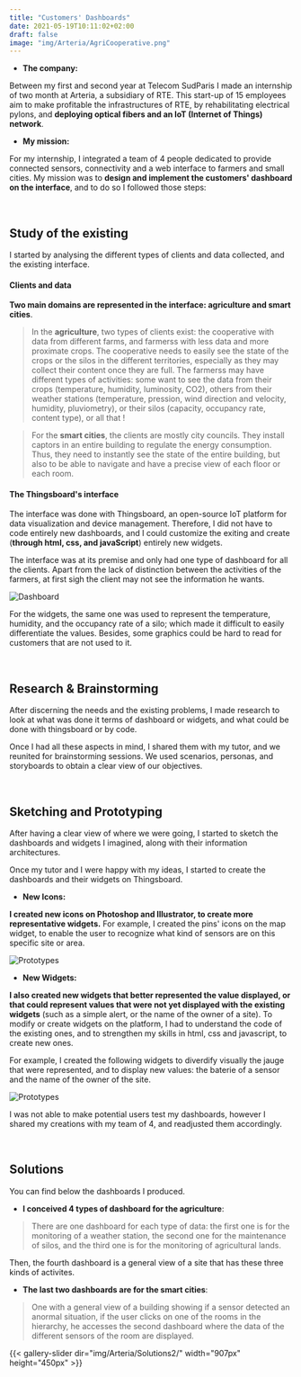 ```yaml
---
title: "Customers' Dashboards"
date: 2021-05-19T10:11:02+02:00
draft: false
image: "img/Arteria/AgriCooperative.png"
---
```


- **The company:**

Between my first and second year at Telecom SudParis I made an internship of two month at Arteria, a subsidiary of RTE.
This start-up of 15 employees aim to make profitable the infrastructures of RTE, by rehabilitating electrical pylons, and **deploying optical fibers and an IoT (Internet of Things) network**.


- **My mission:**

For my internship, I integrated a team of 4 people dedicated to provide connected sensors, connectivity and a web interface to farmers and small cities.
My mission was to **design and implement the customers' dashboard on the interface**, and to do so I followed those steps:

&nbsp;

## Study of the existing

I started by analysing the different types of clients and data collected, and the existing interface.


#### Clients and data

**Two main domains are represented in the interface: agriculture and smart cities**.

> In the **agriculture**, two types of clients exist: the cooperative with data from different farms, and farmerss with less data and more proximate crops.
The cooperative needs to easily see the state of the crops or the silos in the different territories, especially as they may collect their content once they are full.
The farmerss may have different types of activities: some want to see the data from their crops (temperature, humidity, luminosity, CO2), others from their weather stations (temperature, pression, wind direction and velocity, humidity, pluviometry), or their silos (capacity, occupancy rate, content type), or all that !


> For the **smart cities**, the clients are mostly city councils. 
They install captors in an entire building to regulate the energy consumption. 
Thus, they need to instantly see the state of the entire building, but also to be able to navigate and have a precise view of each floor or each room.


#### The Thingsboard's interface 

The interface was done with Thingsboard, an open-source IoT platform for data visualization and device management.
Therefore, I did not have to code entirely new dashboards, and I could customize the exiting and create (**through html, css, and javaScript**) entirely new widgets.

The interface was at its premise and only had one type of dashboard for all the clients.
Apart from the lack of distinction between the activities of the farmers, at first sigh the client may not see the information he wants.

![Dashboard](https://ceici92.github.io/CeciliasPortofolio/img/Arteria/Screenshots/Dashboard1.JPG)


For the widgets, the same one was used to represent the temperature, humidity, and the occupancy rate of a silo; which made it difficult to easily differentiate the values.
Besides, some graphics could be hard to read for customers that are not used to it.

&nbsp;


## Research & Brainstorming

After discerning the needs and the existing problems, I made research to look at what was done it terms of dashboard or widgets, and what could be done with thingsboard or by code.


<!-- ![Moodboard](https://ceici92.github.io/CeciliasPortofolio/img/Arteria/Moodboard.JPG) -->

Once I had all these aspects in mind, I shared them with my tutor, and we reunited for brainstorming sessions.
We used scenarios, personas, and storyboards to obtain a clear view of our objectives.

&nbsp;

## Sketching and Prototyping

After having a clear view of where we were going, I started to sketch the dashboards and widgets I imagined, along with their information architectures.


Once my tutor and I were happy with my ideas, I started to create the dashboards and their widgets on Thingsboard.


- **New Icons:**

**I created new icons on Photoshop and Illustrator, to create more representative widgets.**
For example, I created the pins' icons on the map widget, to enable the user to recognize what kind of sensors are on this specific site or area.  

![Prototypes](https://ceici92.github.io/CeciliasPortofolio/img/Arteria/Widgets/Hand-madeIcons.JPG)


- **New Widgets:**

**I also created new widgets that better represented the value displayed, or that could represent values that were not yet displayed with the existing widgets** (such as a simple alert, or the name of the owner of a site).
To modify or create widgets on the platform, I had to understand the code of the existing ones, and to strengthen my skills in html, css and javascript, to create new ones.  


For example, I created the following widgets to diverdify visually the jauge that were represented, and to display new values: the baterie of a sensor and the name of the owner of the site.

![Prototypes](https://ceici92.github.io/CeciliasPortofolio/img/Arteria/Widgets/Widgets.JPG)


I was not able to make potential users test my dashboards, however I shared my creations with my team of 4, and readjusted them accordingly.

&nbsp;


## Solutions

You can find below the dashboards I produced.

- **I conceived 4 types of dashboard for the agriculture**:

>There are one dashboard for each type of data: the first one is for the monitoring of a weather station, the second one for the maintenance of silos, and the third one is for the monitoring of agricultural lands.
<!-- Then, the fourth dashboard is for a cooperative, and displays the informaion of one of its farmers.-->
Then, the fourth dashboard is a general view of a site that has these three kinds of activites.


- **The last two dashboards are for the smart cities**: 
 
>One with a general view of a building showing if a sensor detected an anormal situation, if the user clicks on one of the rooms in the hierarchy, he accesses the second dashboard where the data of the different sensors of the room are displayed.


{{< gallery-slider dir="img/Arteria/Solutions2/" width="907px" height="450px" >}}


<!-- ![Solutions](https://ceici92.github.io/CeciliasPortofolio/img/Arteria/Moodboard.JPG) -->


